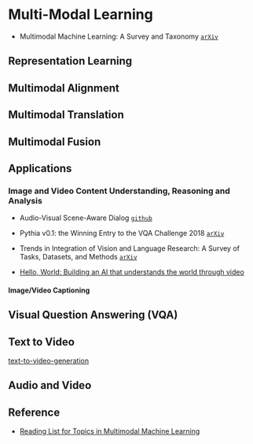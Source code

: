 # Multi-Modal Learning 

* Multimodal Machine Learning: A Survey and Taxonomy [`arXiv`](https://arxiv.org/abs/1705.09406)

## Representation Learning

## Multimodal Alignment

## Multimodal Translation

## Multimodal Fusion

## Applications

### Image and Video Content Understanding, Reasoning and Analysis

* Audio-Visual Scene-Aware Dialog [`github`](https://github.com/batra-mlp-lab/avsd)

* Pythia v0.1: the Winning Entry to the VQA Challenge 2018 [`arXiv`](https://arxiv.org/abs/1807.09956)

* Trends in Integration of Vision and Language Research: A Survey of Tasks, Datasets, and Methods [`arXiv`](https://arxiv.org/abs/1907.09358)

* [Hello, World: Building an AI that understands the world through video](https://medium.com/twentybn/watch-and-learn-building-an-ai-that-understands-the-world-through-video-9e2796400176)

#### Image/Video Captioning

## Visual Question Answering (VQA)

## Text to Video

[text-to-video-generation](https://antonia.space/text-to-video-generation)

## Audio and Video

## Reference

* [Reading List for Topics in Multimodal Machine Learning](https://github.com/pliang279/awesome-multimodal-ml)
